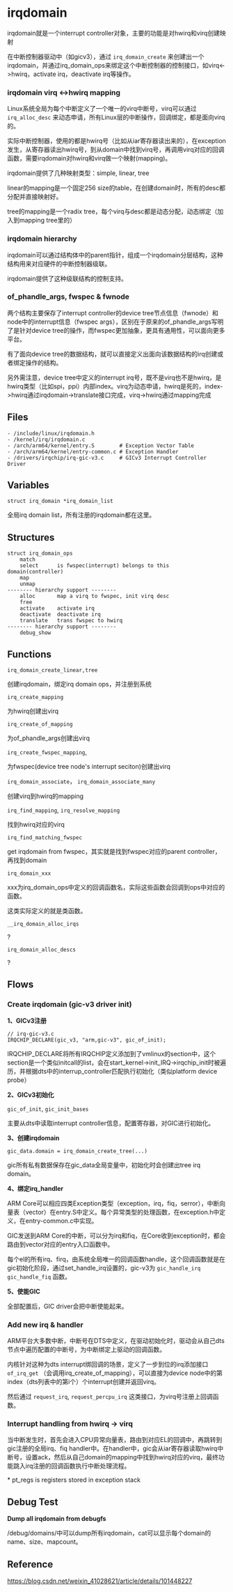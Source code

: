 # irqdomain

irqdomain就是一个interrupt controller对象，主要的功能是对hwirq和virq创建映射

在中断控制器驱动中（如gicv3），通过 `irq_domain_create` 来创建出一个irqdomain，并通过irq_domain_ops来绑定这个中断控制器的控制接口，如virq<->hwirq，activate irq，deactivate irq等操作。

### irqdomain virq <->hwirq mapping

Linux系统全局为每个中断定义了一个唯一的virq中断号，virq可以通过 `irq_alloc_desc` 来动态申请，所有Linux层的中断操作，回调绑定，都是面向virq的。

实际中断控制器，使用的都是hwirq号（比如从iar寄存器读出来的），在exception发生，从寄存器读出hwirq号，到从domain中找到virq号，再调用virq对应的回调函数，需要irqdomain对hwirq和virq做一个映射(mapping)。

irqdomain提供了几种映射类型：simple, linear, tree

linear的mapping是一个固定256 size的table，在创建domain时，所有的desc都分配并直接映射好。

tree的mapping是一个radix tree，每个virq与desc都是动态分配，动态绑定（加入到mapping tree里的）

### irqdomain hierarchy

irqdomain可以通过结构体中的parent指针，组成一个irqdomain分层结构，这种结构用来对应硬件的中断控制器级联。

irqdomain提供了这种级联结构的控制支持。

### of_phandle_args, fwspec & fwnode

两个结构主要保存了interrupt controller的device tree节点信息（fwnode）和node中的interrupt信息（fwspec args），区别在于原来的of_phandle_args写明了是针对device tree的操作，而fwspec更加抽象，更具有通用性，可以面向更多平台。

有了面向device tree的数据结构，就可以直接定义出面向该数据结构的irq创建或者绑定操作的结构。

另外需注意，device tree中定义的interrupt irq号，既不是virq也不是hwirq，是hwirq类型（比如spi，ppi）内部index。virq为动态申请，hwirq是死的，index->hwirq通过irqdomain->translate接口完成，virq->hwirq通过mapping完成

## Files

```
- /include/linux/irqdomain.h
- /kernel/irq/irqdomain.c
- /arch/arm64/kernel/entry.S		# Exception Vector Table
- /arch/arm64/kernel/entry-common.c	# Exception Handler
- /drivers/irqchip/irq-gic-v3.c		# GICv3 Interrupt Controller Driver
```

## Variables

`struct irq_domain *irq_domain_list`

全局irq domain list，所有注册的irqdomain都在这里。

## Structures

```
struct irq_domain_ops
	match
	select		is fwspec(interrupt) belongs to this domain(controller)
	map
	unmap
-------- hierarchy support --------
	alloc		map a virq to fwspec, init virq desc
	free
	activate	activate irq
	deactivate	deactivate irq
	translate	trans fwspec to hwirq
-------- hierarchy support --------
	debug_show
```

## Functions

`irq_domain_create_linear,tree`

创建irqdomain，绑定irq domain ops，并注册到系统

`irq_create_mapping`

为hwirq创建出virq

`irq_create_of_mapping`

为of_phandle_args创建出virq

`irq_create_fwspec_mapping`, 

为fwspec(device tree node's interrupt seciton)创建出virq

`irq_domain_associate`， `irq_domain_associate_many`

创建virq到hwirq的mapping

`irq_find_mapping`, `irq_resolve_mapping`

找到hwirq对应的virq

`irq_find_matching_fwspec`

get irqdomain from fwspec，其实就是找到fwspec对应的parent controller，再找到domain

`irq_domain_xxx`

xxx为irq_domain_ops中定义的回调函数名，实际这些函数会回调到ops中对应的函数。

这类实际定义的就是类函数。

`__irq_domain_alloc_irqs`

?

`irq_domain_alloc_descs`

?

## Flows

### Create irqdomain (gic-v3 driver init)

**1、GICv3注册**

```
// irq-gic-v3.c
IRQCHIP_DECLARE(gic_v3, "arm,gic-v3", gic_of_init);
```

IRQCHIP_DECLARE将所有IRQCHIP定义添加到了vmlinux的section中，这个section是一个类似initcall的list，会在start_kernel->init_IRQ->irqchip_init时被遍历，并根据dts中的interrup_controller匹配执行初始化（类似platform device probe）

**2、GICv3初始化**

`gic_of_init`, `gic_init_bases`

主要从dts中读取interrupt controller信息，配置寄存器，对GIC进行初始化。

**3、创建irqdomain**

```
gic_data.domain = irq_domain_create_tree(...)
```

gic所有私有数据保存在gic_data全局变量中，初始化时会创建出tree irq domain。

**4、绑定irq_handler**

ARM Core可以相应四类Exception类型（exception，irq，fiq，serror），中断向量表（vector）在entry.S中定义。每个异常类型的处理函数，在exception.h中定义，在entry-common.c中实现。

GIC发送到ARM Core的中断，可以分为irq和fiq，在Core收到exception时，都会路由到vector对应的entry入口函数中。

每个el的所有irq、firq，由系统全局唯一的回调函数handle，这个回调函数就是在gic初始化阶段，通过set_handle_irq设置的，gic-v3为 `gic_handle_irq` `gic_handle_fiq` 函数。

**5、使能GIC**

全部配置后，GIC driver会把中断使能起来。

### Add new irq & handler

ARM平台大多数中断，中断号在DTS中定义，在驱动初始化时，驱动会从自己dts节点中遍历配置的中断号，为中断绑定上驱动的回调函数。

内核针对这种为dts interrupt绑回调的场景，定义了一步到位的irq添加接口 `of_irq_get` （会调用irq_create_of_mapping），可以直接为device node中的第index（dts列表中的第i个）个interrupt创建并返回virq。

然后通过 `request_irq`, `request_percpu_irq` 这类接口，为virq号注册上回调函数。

### Interrupt handling from hwirq -> virq

当中断发生时，首先会进入CPU异常向量表，路由到对应EL的回调中，再跳转到gic注册的全局irq、fiq handler中。在handler中，gic会从iar寄存器读取hwirq中断号，设置ack，然后从自己domain的mapping中找到hwirq对应的virq，最终功能跳入irq注册的回调函数执行中断处理流程。

\* pt_regs is registers stored in exception stack

## Debug Test

**Dump all irqdomain from debugfs**

/debug/domains/中可以dump所有irqdomain，cat可以显示每个domain的name、size、mapcount。

## Reference

<https://blog.csdn.net/weixin_41028621/article/details/101448227>